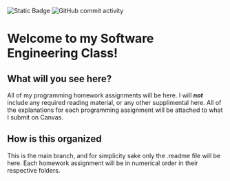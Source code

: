 ![Static Badge](https://img.shields.io/badge/Java-blue?style=for-the-badge&logo=oracle&logoColor=red&labelColor=gray&color=red) ![GitHub commit activity](https://img.shields.io/github/commit-activity/w/adespinosa14/SWEClassRedlands?style=for-the-badge&logo=github&color=red)

# Welcome to my Software Engineering Class!
## What will you see here?
All of my programming homework assignments will be here. I will ***not*** include any required reading material, or any other supplimental here. All of the explanations for each programming assignment will be attached to what I submit on Canvas.

## How is this organized
This is the main branch, and for simplicity sake only the .readme file will be here. Each homework assignment will be in numerical order in their respective folders. 
